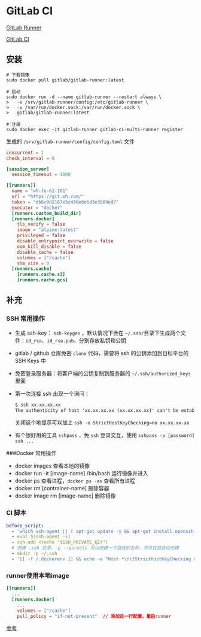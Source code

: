 # GitLab CI



[GitLab Runner](https://docs.gitlab.com/runner/install/)

[GitLab CI](https://docs.gitlab.com/ee/ci/README.html)

## 安装

```shell
# 下载镜像
sudo docker pull gitlab/gitlab-runner:latest

# 启动
sudo docker run -d --name gitlab-runner --restart always \
>   -v /srv/gitlab-runner/config:/etc/gitlab-runner \
>   -v /var/run/docker.sock:/var/run/docker.sock \
>   gitlab/gitlab-runner:latest

# 注册
sudo docker exec -it gitlab-runner gitlab-ci-multi-runner register
```

生成的 `/srv/gitlab-runner/config/config.toml` 文件

```toml
concurrent = 1
check_interval = 0

[session_server]
  session_timeout = 1800

[[runners]]
  name = "wh-fe-62-101"
  url = "https://git.wh.com/"
  token = "d66c0d2167e5c450e0e6d3e3009ed7"
  executor = "docker"
  [runners.custom_build_dir]
  [runners.docker]
    tls_verify = false
    image = "alpine:latest"
    privileged = false
    disable_entrypoint_overwrite = false
    oom_kill_disable = false
    disable_cache = false
    volumes = ["/cache"]
    shm_size = 0
  [runners.cache]
    [runners.cache.s3]
    [runners.cache.gcs]
```

## 补充

### SSH 常用操作

- 生成 ssh-key： `ssh-keygen` ，默认情况下会在 `~/.ssh/`目录下生成两个文件：`id_rsa`、`id_rsa.pub`，分别存放私钥和公钥

- gitlab / github 仓库免密 `clone` 代码，需要将 ssh 的公钥添加到目标平台的 SSH Keys 中

- 免密登录服务器：将客户端的公钥复制到服务器的 `~/.ssh/authorized_keys` 里面

- 第一次连接 ssh 出现一个询问：

  ```cmd
  $ ssh xx.xx.xx.xx
  The authenticity of host 'xx.xx.xx.xx (xx.xx.xx.xx)' can't be established. 
  ```

  关闭这个地提示可以加上 `ssh -o StrictHostKeyChecking=no xx.xx.xx.xx  `

- 有个很好用的工具 `sshpass` ，免 `ssh` 登录交互，使用 `sshpass -p [password] ssh ...`



###Docker 常用操作

- docker images 查看本地的镜像
- docker run -it [image-name] /bin/bash 运行镜像并进入
- docker ps 查看进程，`docker ps -as` 查看所有进程
- docker rm [contrainer-name] 删除容器
- docker image rm [image-name] 删除镜像



### CI 脚本

```yaml
before_script:
  - 'which ssh-agent || ( apt-get update -y && apt-get install openssh-client -y )'
  - eval $(ssh-agent -s)
  - ssh-add <(echo "$SSH_PRIVATE_KEY")
  # 创建 .ssh 目录，-p --parents 可以创建一个路径的名称，不存在就自动创建
  - mkdir -p ~/.ssh
  - '[[ -f /.dockerenv ]] && echo -e "Host *\n\tStrictHostKeyChecking no\n\n" > ~/.ssh/config'

```



### runner使用本地image

```toml
[[runners]]
  ...
  [runners.docker]
    ...
    volumes = ["/cache"]
    pull_policy = "if-not-present"	// 添加这一行配置，重启runner
```

[参考](https://www.jianshu.com/p/2b7e73b0a096)
